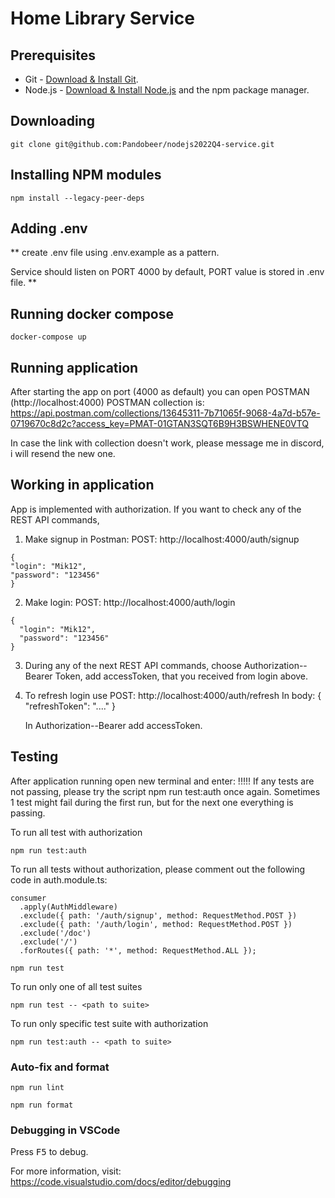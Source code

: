 # Home Library Service

## Prerequisites

- Git - [Download & Install Git](https://git-scm.com/downloads).
- Node.js - [Download & Install Node.js](https://nodejs.org/en/download/) and the npm package manager.

## Downloading

```
git clone git@github.com:Pandobeer/nodejs2022Q4-service.git
```

## Installing NPM modules

```
npm install --legacy-peer-deps
```

## Adding .env

\*\* create .env file using .env.example as a pattern.

Service should listen on PORT 4000 by default, PORT value is stored in .env file. \*\*

## Running docker compose

```
docker-compose up
```

## Running application

After starting the app on port (4000 as default) you can open POSTMAN (http://localhost:4000)
POSTMAN collection is: https://api.postman.com/collections/13645311-7b71065f-9068-4a7d-b57e-0719670c8d2c?access_key=PMAT-01GTAN3SQT6B9H3BSWHENE0VTQ

In case the link with collection doesn't work, please message me in discord, i will resend the new one.

## Working in application

App is implemented with authorization. If you want to check any of the REST API commands,

1. Make signup in Postman: POST:
   http://localhost:4000/auth/signup

```
{
"login": "Mik12",
"password": "123456"
}
```

2. Make login: POST:
   http://localhost:4000/auth/login

```
{
  "login": "Mik12",
  "password": "123456"
}
```

3. During any of the next REST API commands, choose Authorization--Bearer Token, add accessToken, that you received from login above.

4. To refresh login use POST:
   http://localhost:4000/auth/refresh
   In body:
   {
   "refreshToken": "...."
   }

   In Authorization--Bearer add accessToken.

## Testing

After application running open new terminal and enter:
!!!!! If any tests are not passing, please try the script npm run test:auth once again. Sometimes 1 test might fail during the first run, but for the next one everything is passing.

To run all test with authorization

```
npm run test:auth
```

To run all tests without authorization, please comment out the following code in auth.module.ts:

    consumer
      .apply(AuthMiddleware)
      .exclude({ path: '/auth/signup', method: RequestMethod.POST })
      .exclude({ path: '/auth/login', method: RequestMethod.POST })
      .exclude('/doc')
      .exclude('/')
      .forRoutes({ path: '*', method: RequestMethod.ALL });

```
npm run test
```

To run only one of all test suites

```
npm run test -- <path to suite>
```

To run only specific test suite with authorization

```
npm run test:auth -- <path to suite>
```

### Auto-fix and format

```
npm run lint
```

```
npm run format
```

### Debugging in VSCode

Press <kbd>F5</kbd> to debug.

For more information, visit: https://code.visualstudio.com/docs/editor/debugging
